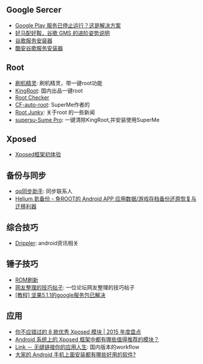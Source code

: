 ## Google Sercer
- [Google Play 服务已停止运行？这是解决方案](http://sspai.com/30526)
- [好马配好鞍，谷歌 GMS 的进阶姿势说明](http://sspai.com/32596)
- [谷歌服务安装器](http://www.wandoujia.com/apps/com.muzhiwan.gsfinstaller?utm_source=sspai_searchapi&utm_campaign=biz&utm_medium=searchapi)
- [酷安谷歌服务安装器](http://www.wandoujia.com/apps/org.coolapk.gmsinstaller?utm_source=sspai_searchapi&utm_campaign=biz&utm_medium=searchapi)
## Root
- [刷机精灵](http://www.shuame.com/): 刷机精灵，带一键root功能
- [KingRoot](http://kingroot.net/): 国内出品一键root
- [Root Checker](https://play.google.com/store/apps/details?id=org.freeandroidtools.root_checker)
- [CF-auto-root](https://autoroot.chainfire.eu/): SuperMe作者的
- [Root Junky](http://www.rootjunky.com/): 关于root 的一些新闻
- [supersu-Sume Pro](https://play.google.com/store/apps/details?id=darkslide.com.supersumepro): 一键清除KingRoot,并安装使用SuperMe

## Xposed
- [Xposed框架初体验](http://www.yangyanxing.com/article/first-use-Xposed.html)


## 备份与同步
- [qq同步助手](): 同步联系人
- [Helium 氦备份 - 免ROOT的 Android APP 应用数据/游戏存档备份还原恢复与迁移利器](http://www.iplaysoft.com/helium.html)

## 综合技巧
- [Drippler](http://drippler.com/): android资讯相关

## 锤子技巧
- [ROM刷新](http://bbs.smartisan.com/thread-119403-1-1.html)
- [网友整理的技巧帖子](http://bbs.smartisan.com/home.php?mod=space&uid=110721&do=thread&type=thread&view=me&from=space): 一位论坛网友整理的技巧帖子
- [[教程] 坚果5.1.1的google服务包已解决](http://bbs.smartisan.com/thread-236886-1-1.html)
## 应用
- [你不应错过的 8 款优秀 Xposed 模块 | 2015 年度盘点](http://sspai.com/32340)
- [Android 系统上的 Xposed 框架中都有哪些值得推荐的模块？](https://www.zhihu.com/question/22063862)
- [Link － 无缝链接你的应用人生](http://www.appnz.com/29356): 国内版本的workflow
- [大家的 Android 手机上面安装都有哪些好用的软件?](https://www.v2ex.com/t/276052)
